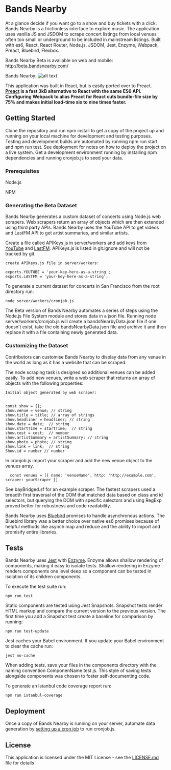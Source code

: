 # Bands Nearby

At a glance decide if you want go to a show and buy tickets with a click. Bands Nearby is a frictionless interface to explore music. The application uses vanilla JS and JSDOM to scrape concert listings from local venues often too small or underground to be included in mainstream listings. Built with es6, React, React Router, Node.js, JSDOM, Jest, Enzyme, Webpack, Preact, Bluebird, Flexbox.

Bands Nearby Beta is available on web and mobile: http://beta.bandsnearby.com/

Bands Nearby:
![alt text](https://github.com/jenjwong/bands-nearby/blob/beta/src/css/images/venuePic.png "Bands Nearby")

This application was built in React, but is easily ported over to Preact. **[Preact](https://preactjs.com/) is a fast 3kB alternative to React with the same ES6 API. Configuring Webpack to alias Preact for React cuts bundle-file size by 75% and makes initial load-time six to nine times faster.**  

## Getting Started

Clone the repository and run npm install to get a copy of the project up and running on your local machine for development and testing purposes. Testing and development builds are automated by running npm run start and npm run test. See deployment for notes on how to deploy the project on a live system. Get a development environment running by installing npm dependencies and running cronjob.js to seed your data. 

### Prerequisites

Node.js

NPM

### Generating the Beta Dataset

Bands Nearby generates a custom dataset of concerts using Node.js web scrapers. Web scrapers return an array of objects which are then extended using third party APIs. Bands Nearby uses the YouTube API to get videos and LastFM API to get artist summaries, and similar artists.

Create a file called APIKeys.js in server/workers and add keys from [YouTube](https://developers.google.com/youtube/v3/getting-started) and [LastFM](https://secure.last.fm/login?next=/api/account/create). APIKeys.js is listed in git.ignore and will not be tracked by git.

```
create APIKeys.js file in server/workers:

exports.YOUTUBE = 'your-key-here-as-a-string';
exports.LASTFM = 'your-key-here-as-a-string';
```

To generate a current dataset for concerts in San Francisco from the root directory run:

```
node server/workers/cronjob.js
```

The Beta version of Bands Nearby automates a series of steps using the Node.js File System module and stores data in a json file. Running node server/workers/cronjob.js will create a bandsNearbyData.json file if one doesn't exist, take the old bandsNearbyData.json file and archive it and then replace it with a file containing newly generated data.


### Customizing the Dataset

Contributors can customise Bands Nearby to display data from any venue  in the world as long as it has a website that can be scraped.

The node scraping task is designed so additional venues can be added easily. To add new venues, write a web scraper that returns an array of objects with the following properties:

```
Initial object generated by web scraper:


const show = {};
show.venue = venue; // string
show.title = title; // array of strings
show.headliner = headliner; // string
show.date = date;  // string
show.startTime = startTime;  // string
show.cost = cost;  // number
show.artistSummary = artistSummary; // string
show.photo = photo; // string
show.link = link;  // string
Show.id = number // number
 ```

In cronjob.js import your scraper and add the new venue object to the venues array.
```
  const venues = [{ name: 'venueName', http: 'http://example.com', scraper: yourScraper }]
 ```
 
See bayBridged.sf for an example scraper. The fastest scrapers used a breadth first traversal of the DOM that matched data based on class and id selectors, but querying the DOM with specific selectors and using RegExp proved better for robustness and code readability. 

Bands Nearby uses [Bluebird](http://bluebirdjs.com/docs/getting-started.html) promises to handle asynchronous actions. The Bluebird library was a better choice over native es6 promises because of helpful methods like asynch map and reduce and the ability to import and promisify entire libraries.

## Tests

Bands Nearby uses [Jest](https://facebook.github.io/jest/) with [Enzyme](https://github.com/airbnb/enzyme). Enzyme allows shallow rendering of components, making it easy to isolate tests. Shallow rendering in Enzyme renders components one level deep so a component can be tested in isolation of its children components.

To execute the test suite run:
```
npm run test
```

Static components are tested using Jest Snapshots. Snapshot tests render HTML markup and compare the current version to the previous version. The first time you add a Snapshot test create a baseline for comparison by running:

```
npm run test-update
```

Jest caches your Babel environment. If you update your Babel environment to clear the cache run:

```
jest no-cache
```

When adding tests, save your files in the components directory with the naming convention ComponenName.test.js. This style of saving tests alongside components was chosen to foster self-documenting code.

To generate an Istanbul code coverage report run:
```
npm run istanbul-coverage
```

## Deployment
Once a copy of Bands Nearby is running on your server, automate data generation by [setting up a cron job](https://www.digitalocean.com/community/tutorials/how-to-use-cron-to-automate-tasks-on-a-vps) to run cronjob.js.


## License

This application is licensed under the MIT License - see the [LICENSE.md](LICENSE.md) file for details


